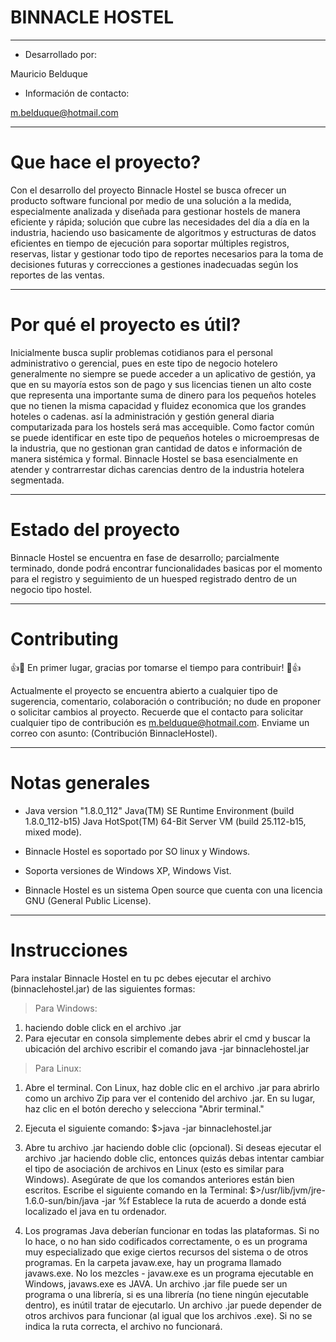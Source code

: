 # BINNACLE HOSTEL 

*******************************

- Desarrollado por:

Mauricio Belduque

- Información de contacto:

<m.belduque@hotmail.com>

********************************

# Que hace el proyecto?

Con el desarrollo del proyecto Binnacle Hostel se busca ofrecer un producto software funcional por medio de una solución a la medida,
especialmente analizada y diseñada para gestionar hostels de manera eficiente y rápida; solución que cubre las necesidades del día a 
día en la industria, haciendo uso basicamente de algoritmos y estructuras de datos eficientes en tiempo de ejecución para soportar 
múltiples registros, reservas, listar y gestionar todo tipo de reportes necesarios para la toma de decisiones futuras y correcciones 
a gestiones inadecuadas según los reportes de las ventas.

********************************

# Por qué el proyecto es útil?

Inicialmente busca suplir problemas cotidianos para el personal administrativo o gerencial, pues en este tipo de negocio hotelero 
generalmente no siempre se puede acceder a un aplicativo de gestión, ya que en su mayoría estos son de pago y sus licencias tienen un 
alto coste que representa una importante suma de dinero para los pequeños hoteles que no tienen la misma capacidad y fluidez economica 
que los grandes hoteles o cadenas. así la administración y gestión general diaria computarizada para los hostels será mas accequible. 
Como factor común se puede identificar en este tipo de pequeños hoteles o microempresas de la industria, que no gestionan gran cantidad
de datos e información de manera sistémica y formal. Binnacle Hostel se basa esencialmente en atender y contrarrestar dichas carencias
dentro de la industria hotelera segmentada.

********************************

# Estado del proyecto

Binnacle Hostel se encuentra en fase de desarrollo; parcialmente terminado, donde podrá encontrar funcionalidades basicas por el 
momento para el registro y seguimiento de un huesped registrado dentro de un negocio tipo hostel.

********************************

# Contributing

👍🎉 En primer lugar, gracias por tomarse el tiempo para contribuir! 🎉👍

Actualmente el proyecto se encuentra abierto a cualquier tipo de sugerencia, comentario, colaboración o contribución; no dude en 
proponer o solicitar cambios al proyecto. 
Recuerde que el contacto para solicitar cualquier tipo de contribución es <m.belduque@hotmail.com>. 
Enviame un correo con asunto: (Contribución BinnacleHostel).

********************************

# Notas generales

- Java version "1.8.0_112" Java(TM) SE Runtime Environment (build 1.8.0_112-b15)   Java HotSpot(TM) 64-Bit Server VM 
  (build 25.112-b15, mixed mode).

- Binnacle Hostel es soportado por SO linux y Windows.

- Soporta versiones de Windows XP, Windows Vist.

- Binnacle Hostel es un sistema Open source que cuenta con una licencia GNU (General Public License).

********************************

# Instrucciones

Para instalar Binnacle Hostel en tu pc debes ejecutar el archivo (binnaclehostel.jar) de las siguientes formas:

>Para Windows:

1) haciendo doble click en el archivo .jar 
2) Para ejecutar en consola simplemente debes abrir el cmd y buscar la ubicación del archivo escribir el comando java -jar 
binnaclehostel.jar 

>Para Linux:

1) Abre el terminal. Con Linux, haz doble clic en el archivo .jar para abrirlo como un archivo Zip para ver el contenido del archivo 
.jar. En su lugar, haz clic en el botón derecho y selecciona "Abrir terminal."

2) Ejecuta el siguiente comando: $>java -jar binnaclehostel.jar

3) Abre tu archivo .jar haciendo doble clic (opcional). Si deseas ejecutar el archivo .jar haciendo doble clic, entonces quizás debas
intentar cambiar el tipo de asociación de archivos en Linux (esto es similar para Windows). Asegúrate de que los comandos anteriores 
están bien escritos. Escribe el siguiente comando en la Terminal: $>/usr/lib/jvm/jre-1.6.0-sun/bin/java -jar %f Establece la ruta de
acuerdo a donde está localizado el java en tu ordenador.

4) Los programas Java deberían funcionar en todas las plataformas. Si no lo hace, o no han sido codificados correctamente, o es un 
programa muy especializado que exige ciertos recursos del sistema o de otros programas. En la carpeta javaw.exe, hay un programa 
llamado javaws.exe. No los mezcles - javaw.exe es un programa ejecutable en Windows, javaws.exe es JAVA. Un archivo .jar file puede 
ser un programa o una librería, si es una librería (no tiene ningún ejecutable dentro), es inútil tratar de ejecutarlo. Un archivo 
.jar puede depender de otros archivos para funcionar (al igual que los archivos .exe). Si no se indica la ruta correcta, el archivo 
no funcionará.
